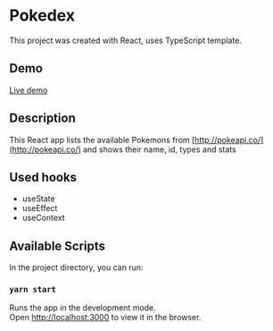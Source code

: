 # Pokedex

This project was created with React, uses TypeScript template.

## Demo

[Live demo](https://monumental-donut-3e0709.netlify.app)

## Description

This React app lists the available Pokemons from [http://pokeapi.co/](http://pokeapi.co/) and shows their name, id, types and stats

## Used hooks

-   useState
-   useEffect
-   useContext

## Available Scripts

In the project directory, you can run:

### `yarn start`

Runs the app in the development mode.\
Open [http://localhost:3000](http://localhost:3000) to view it in the browser.
